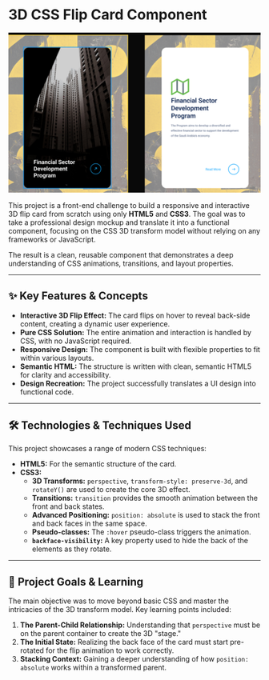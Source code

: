 
# 3D CSS Flip Card Component

![A screenshot of the goal 3D Flip Card component](Screenshot%202025-07-28%20232954.png)

This project is a front-end challenge to build a responsive and interactive 3D flip card from scratch using only **HTML5** and **CSS3**. The goal was to take a professional design mockup and translate it into a functional component, focusing on the CSS 3D transform model without relying on any frameworks or JavaScript.

The result is a clean, reusable component that demonstrates a deep understanding of CSS animations, transitions, and layout properties.

---

## ✨ Key Features & Concepts

*   **Interactive 3D Flip Effect:** The card flips on hover to reveal back-side content, creating a dynamic user experience.
*   **Pure CSS Solution:** The entire animation and interaction is handled by CSS, with no JavaScript required.
*   **Responsive Design:** The component is built with flexible properties to fit within various layouts.
*   **Semantic HTML:** The structure is written with clean, semantic HTML5 for clarity and accessibility.
*   **Design Recreation:** The project successfully translates a UI design into functional code.

---

## 🛠️ Technologies & Techniques Used

This project showcases a range of modern CSS techniques:

*   **HTML5:** For the semantic structure of the card.
*   **CSS3:**
    *   **3D Transforms:** `perspective`, `transform-style: preserve-3d`, and `rotateY()` are used to create the core 3D effect.
    *   **Transitions:** `transition` provides the smooth animation between the front and back states.
    *   **Advanced Positioning:** `position: absolute` is used to stack the front and back faces in the same space.
    *   **Pseudo-classes:** The `:hover` pseudo-class triggers the animation.
    *   **`backface-visibility`:** A key property used to hide the back of the elements as they rotate.

---

## 🚀 Project Goals & Learning

The main objective was to move beyond basic CSS and master the intricacies of the 3D transform model. Key learning points included:

1.  **The Parent-Child Relationship:** Understanding that `perspective` must be on the parent container to create the 3D "stage."
2.  **The Initial State:** Realizing the back face of the card must start pre-rotated for the flip animation to work correctly.
3.  **Stacking Context:** Gaining a deeper understanding of how `position: absolute` works within a transformed parent.
